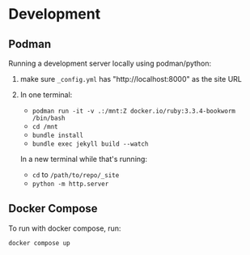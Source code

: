 # Development

## Podman

Running a development server locally using podman/python:

1. make sure `_config.yml` has "http://localhost:8000" as the site URL

2. In one terminal:
   - `podman run -it -v .:/mnt:Z docker.io/ruby:3.3.4-bookworm /bin/bash`
   - `cd /mnt`
   - `bundle install`
   - `bundle exec jekyll build --watch`

   In a new terminal while that's running:
   - `cd` to `/path/to/repo/_site`
   - `python -m http.server`

## Docker Compose

To run with docker compose, run:
```
docker compose up
```
